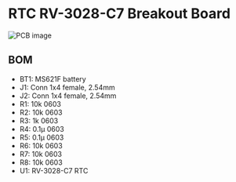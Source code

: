 # RTC RV-3028-C7 Breakout Board

![PCB image](RTC-breakout.png)

## BOM

- BT1: MS621F battery
- J1: Conn 1x4 female, 2.54mm
- J2: Conn 1x4 female, 2.54mm
- R1: 10k 0603
- R2: 10k 0603
- R3: 1k 0603
- R4: 0.1µ 0603
- R5: 0.1µ 0603
- R6: 10k 0603
- R7: 10k 0603
- R8: 10k 0603
- U1: RV-3028-C7 RTC

